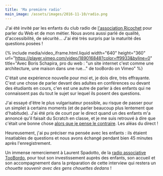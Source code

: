 ```yaml
---
title: 'Ma première radio'
main_image: /assets/images/2016-11-10/radio.png
---
```


J'ai été invité par les enfants du club radio de
[l'association Ricochet](http://www.ricochetasso.fr/) pour parler du Web et de
mon métier. Nous avons aussi parlé de qualité, d'accessibilité, de sécurité…
J'ai été très surpris par la maturité des questions posées !

{% include media/video_iframe.html.liquid width="640" height="360" url="https://player.vimeo.com/video/189016848?color=ff9933&byline=0" title="Avec Boris Schapira, pro du web : &quot;un site internet c'est comme une architecture, une maison dans une rue...&quot; de tooBordo on Vimeo" %}

C'était une expérience nouvelle pour moi et, je dois dire, très effrayante.
C'est une chose de parler devant des adultes en conférences ou devant des
étudiants en cours, c'en est une autre de parler à des enfants qui ne
connaissent pas du tout le sujet sur lequel ils posent des questions.

J'ai essayé d'être le plus vulgarisateur possible, au risque de passer pour un
simplet à certains moments (et de parler beaucoup plus lentement que
d'habitude). J'ai été pris de court par le direct quand un des enfants m'a
annoncé qu'il faisait du Scratch en classe, et je me suis retrouvé à dire que
c'était une bonne chose
[alors que je pense le contraire](/2014/06/le-code-a-change/). Les aléas du
direct !

Heureusement, j'ai pu préciser ma pensée avec les enfants : ils étaient
insatiables de questions et nous avons échangé pendant bien 45 minutes après
l'enregistrement.

Un immense remerciement à Laurent Spadotto, de la
[radio associative TooBordo](http://toobordo.net/), pour tout son investissement
auprès des enfants, son accueil et son accompagnement dans la préparation de
cette interview qui restera un _chouette souvenir avec des gens chouettes
dedans_ !
